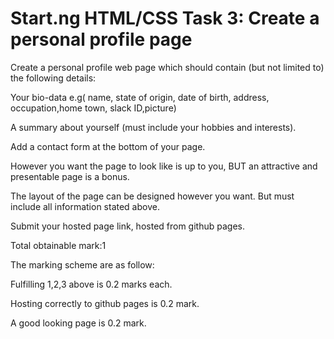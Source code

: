 # Start.ng HTML/CSS Task 3: Create a personal profile page

Create a personal profile web page which should contain (but not limited to) the following details:

Your bio-data e.g( name, state of origin, date of birth, address, occupation,home town, slack ID,picture)

A summary about yourself (must include your hobbies and interests).

Add a contact form at the bottom of your page.

However you want the page to look like is up to you, BUT an attractive and presentable page is a bonus.

The layout of the page can be designed however you want. But must include all information stated above.

Submit your hosted page link, hosted from github pages.

Total obtainable mark:1

The marking scheme are as follow:

Fulfilling 1,2,3 above is 0.2 marks each.

Hosting correctly to github pages is 0.2 mark.

A good looking page is 0.2 mark.